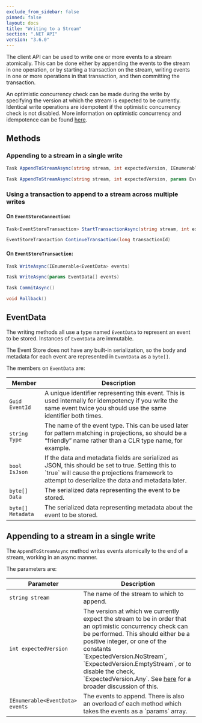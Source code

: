 ```yaml
---
exclude_from_sidebar: false
pinned: false
layout: docs
title: "Writing to a Stream"
section: ".NET API"
version: "3.6.0"
---
```


The client API can be used to write one or more events to a stream atomically. This can be done either by appending the events to the stream in one operation, or by starting a transaction on the stream, writing events in one or more operations in that transaction, and then committing the transaction.

An optimistic concurrency check can be made during the write by specifying the version at which the stream is expected to be currently. Identical write operations are idempotent if the optimistic concurrency check is not disabled. More information on optimistic concurrency and idempotence can be found [here](../optimistic-concurrency-and-idempotence).

## Methods

### Appending to a stream in a single write

```csharp
Task AppendToStreamAsync(string stream, int expectedVersion, IEnumerable<EventData> events)
```

```csharp
Task AppendToStreamAsync(string stream, int expectedVersion, params EventData[] events)
```

### Using a transaction to append to a stream across multiple writes

#### On `EventStoreConnection`:

```csharp
Task<EventStoreTransaction> StartTransactionAsync(string stream, int expectedVersion)
```

```csharp
EventStoreTransaction ContinueTransaction(long transactionId)
```

#### On `EventStoreTransaction`:

```csharp
Task WriteAsync(IEnumerable<EventData> events)
```

```csharp
Task WriteAsync(params EventData[] events)
```

```csharp
Task CommitAsync()
```

```csharp
void Rollback()
```

## EventData

The writing methods all use a type named `EventData` to represent an event to be stored. Instances of `EventData` are immutable.

The Event Store does not have any built-in serialization, so the body and metadata for each event are represented in `EventData` as a `byte[]`.

The members on `EventData` are:

<table>
    <thead>
        <tr>
            <th>Member</th>
            <th>Description</th>
        </tr>
    </thead>
    <tbody>
        <tr>
            <td><code>Guid EventId</code></td>
            <td>A unique identifier representing this event. This is used internally for idempotency if you write the same event twice you should use the same identifier both times.</td>
        </tr>
        <tr>
            <td><code>string Type</code></td>
            <td>The name of the event type. This can be used later for pattern matching in projections, so should be a “friendly” name rather than a CLR type name, for example.</td>
        </tr>
        <tr>
            <td><code>bool IsJson</code></td>
            <td>If the data and metadata fields are serialized as JSON, this should be set to true. Setting this to `true` will cause the projections framework to attempt to deserialize the data and metadata later.</td>
        </tr>
        <tr>
            <td><code>byte[] Data</code></td>
            <td>The serialized data representing the event to be stored.</td>
        </tr>
        <tr>
            <td><code>byte[] Metadata</code></td>
            <td>The serialized data representing metadata about the event to be stored.</td>
        </tr>
    </tbody>
</table>


## Appending to a stream in a single write

The `AppendToStreamAsync` method writes events atomically to the end of a stream, working in an async manner.

The parameters are:

<table>
    <thead>
        <tr>
            <th>Parameter</th>
            <th>Description</th>
        </tr>
    </thead>
    <tbody>
        <tr>
            <td><code>string stream</code></td>
            <td>The name of the stream to which to append.</td>
        </tr>
        <tr>
            <td><code>int expectedVersion</code></td>
            <td>The version at which we currently expect the stream to be in order that an optimistic concurrency check can be performed. This should either be a positive integer, or one of the constants `ExpectedVersion.NoStream`, `ExpectedVersion.EmptyStream`, or to disable the check, `ExpectedVersion.Any`. See <a href="../optimistic-concurrency-and-idempotence">here</a> for a broader discussion of this.</td>
        </tr>
        <tr>
            <td><code>IEnumerable&lt;EventData&gt; events</code></td>
            <td>The events to append. There is also an overload of each method which takes the events as a `params` array.</td>
        </tr>
    </tbody>
</table>
